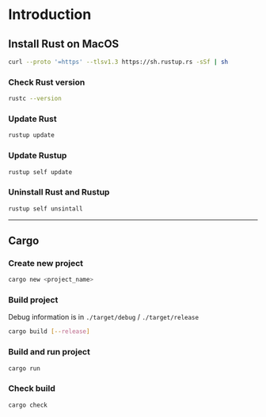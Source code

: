 # Introduction

## Install Rust on MacOS

```bash
curl --proto '=https' --tlsv1.3 https://sh.rustup.rs -sSf | sh
```

### Check Rust version

```bash
rustc --version
```

### Update Rust
```bash
rustup update
```

### Update Rustup

```bash
rustup self update
```

### Uninstall Rust and Rustup

```bash
rustup self unsintall
```

---

## Cargo

### Create new project

```bash
cargo new <project_name>
```

### Build project

Debug information is in `./target/debug` / `./target/release`

```bash
cargo build [--release]
```

### Build and run project

```bash
cargo run
```

### Check build

```bash
cargo check
```
